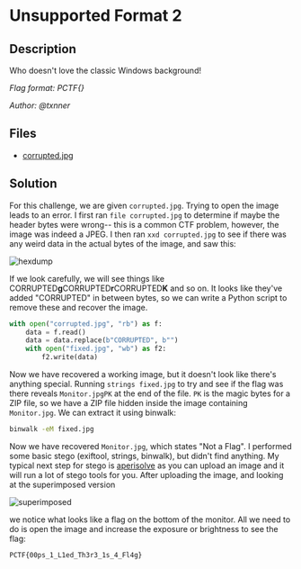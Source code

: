 # Unsupported Format 2

## Description

Who doesn't love the classic Windows background!

*Flag format: PCTF{}*

*Author: @txnner*

## Files

* [corrupted.jpg](files/corrupted.jpg)

## Solution

For this challenge, we are given `corrupted.jpg`. Trying to open the image leads to an error. I first ran `file corrupted.jpg` to determine if maybe the header bytes were wrong-- this is a common CTF problem, however, the image was indeed a JPEG. I then ran `xxd corrupted.jpg` to see if there was any weird data in the actual bytes of the image, and saw this:

![hexdump](https://i.imgur.com/fhOD8gZ.png)

If we look carefully, we will see things like CORRUPTED**g**CORRUPTED**r**CORRUPTED**K** and so on. It looks like they've added "CORRUPTED" in between bytes, so we can write a Python script to remove these and recover the image.

```python
with open("corrupted.jpg", "rb") as f:
    data = f.read()
    data = data.replace(b"CORRUPTED", b"")
    with open("fixed.jpg", "wb") as f2:
        f2.write(data)
```

Now we have recovered a working image, but it doesn't look like there's anything special. Running `strings fixed.jpg` to try and see if the flag was there reveals `Monitor.jpgPK` at the end of the file. `PK` is the magic bytes for a ZIP file, so we have a ZIP file hidden inside the image containing `Monitor.jpg`. We can extract it using binwalk:

```bash
binwalk -eM fixed.jpg
```

Now we have recovered `Monitor.jpg`, which states "Not a Flag". I performed some basic stego (exiftool, strings, binwalk), but didn't find anything. My typical next step for stego is [aperisolve](https://www.aperisolve.com/) as you can upload an image and it will run a lot of stego tools for you. After uploading the image, and looking at the superimposed version

![superimposed](https://i.imgur.com/H76Hjah.png)

we notice what looks like a flag on the bottom of the monitor. All we need to do is open the image and increase the exposure or brightness to see the flag:

`PCTF{00ps_1_L1ed_Th3r3_1s_4_Fl4g}`




